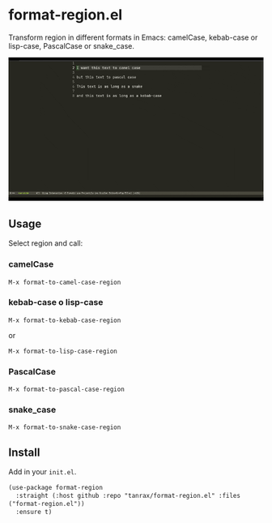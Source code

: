 # format-region.el

Transform region in different formats in Emacs: camelCase, kebab-case or lisp-case, PascalCase or snake_case.

![format-region](demo.gif)

## Usage

Select region and call:

### camelCase

```
M-x format-to-camel-case-region
```

### kebab-case o lisp-case

```
M-x format-to-kebab-case-region
```

or

```
M-x format-to-lisp-case-region
```

### PascalCase

```
M-x format-to-pascal-case-region
```

### snake_case

```
M-x format-to-snake-case-region
```

## Install

Add in your `init.el`.

```elisp
(use-package format-region
  :straight (:host github :repo "tanrax/format-region.el" :files ("format-region.el"))
  :ensure t)
```
